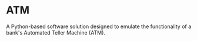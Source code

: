 # ATM
A Python-based software solution designed to emulate the functionality of a bank's Automated Teller Machine (ATM).
